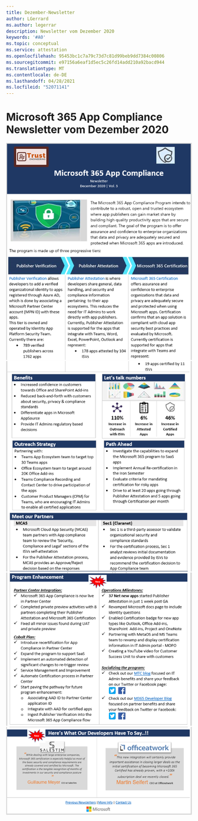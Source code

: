 ```yaml
---
title: Dezember-Newsletter
author: LGerrard
ms.author: legerrar
description: Newsletter vom Dezember 2020
keywords: '#A0'
ms.topic: conceptual
ms.service: attestation
ms.openlocfilehash: 95453bc1c7a79c73d7c81d99beb9dd7384c00806
ms.sourcegitcommit: e97156a6eaf1d5ec5c26fd14add210a92bacd944
ms.translationtype: MT
ms.contentlocale: de-DE
ms.lasthandoff: 04/28/2021
ms.locfileid: "52071141"
---
```

# <a name="december-2020-microsoft-365-app-compliance-newsletter"></a>Microsoft 365 App Compliance Newsletter vom Dezember 2020

![Alttext ](../media/Dec01.PNG)
 ![ Alttext ](../media/Dec02.PNG)
 ![ Alttext ](../media/Dec03.PNG)
 ![ Alttext Alttext](../media/Dec04.PNG)
